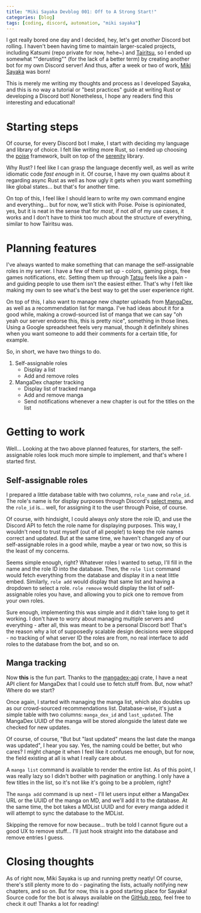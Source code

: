 ```yaml
---
title: "Miki Sayaka Devblog 001: Off to A Strong Start!"
categories: [blog]
tags: [coding, discord, automation, "miki sayaka"]
---
```


I got really bored one day and I decided, hey, let's get *another* Discord bot rolling. I haven't been having time to maintain larger-scaled projects, including Katsumi (repo private for now, hehe~) and [Tairitsu](https://github.com/j1nxie/tairitsu-rs), so I ended up somewhat ""derusting"" (for the lack of a better term) by creating another bot for my own Discord server! And thus, after a week or two of work, [Miki Sayaka](https://gitbub.com/j1xie/mikisayaka) was born!

This is merely me writing my thoughts and process as I developed Sayaka, and this is no way a tutorial or "best practices" guide at writing Rust or developing a Discord bot! Nonetheless, I hope any readers find this interesting and educational!

# Starting steps

Of course, for every Discord bot I make, I start with deciding my language and library of choice. I felt like writing more Rust, so I ended up choosing the [poise](https://github.com/serenity-rs/poise) framework, built on top of the [serenity](https://github.com/serenity-rs/serenity) library.

Why Rust? I feel like I can grasp the language decently well, as well as write idiomatic code *fast enough* in it. Of course, I have my own qualms about it regarding async Rust as well as how ugly it gets when you want something like global states... but that's for another time.

On top of this, I feel like I should learn to write my own command engine and everything... but for now, we'll stick with Poise. Poise is opinionated, yes, but it is neat in the sense that for *most*, if not *all* of my use cases, it works and I don't have to think too much about the structure of everything, similar to how Tairitsu was.

# Planning features

I've always wanted to make something that can manage the self-assignable roles in my server. I have a few of them set up - colors, gaming pings, free games notifications, etc. Setting them up through [Tatsu](https://tatsu.gg) feels like a pain - and guiding people to use them isn't the easiest either. That's why I felt like making my own to see what's the best way to get the user experience right.

On top of this, I also want to manage new chapter uploads from [MangaDex](https://mangadex.org), as well as a recommendation list for manga. I've had ideas about it for a good while, making a crowd-sourced list of manga that we can say "oh yeah our server endorse this, this is pretty nice", something in those lines. Using a Google spreadsheet feels very manual, though it definitely shines when you want someone to add their comments for a certain title, for example.

So, in short, we have two things to do.

1. Self-assignable roles
    - Display a list
    - Add and remove roles
2. MangaDex chapter tracking
    - Display list of tracked manga
    - Add and remove manga
    - Send notifications whenever a new chapter is out for the titles on the list

# Getting to work

Well... Looking at the two above planned features, for starters, the self-assignable roles look much more simple to implement, and that's where I started first.

## Self-assignable roles

I prepared a little database table with two columns, `role_name` and `role_id`. The role's name is for display purposes through Discord's [select menu](https://discord.com/developers/docs/interactions/message-components), and the `role_id` is... well, for assigning it to the user through Poise, of course.

Of course, with hindsight, I could always *only* store the role ID, and use the Discord API to fetch the role name for displaying purposes. This way, I wouldn't need to trust myself (out of all people!) to keep the role names correct and updated. But at the same time, we haven't changed any of our self-assignable roles in a good while, maybe a year or two now, so this is the least of my concerns.

Seems simple enough, right? Whatever roles I wanted to setup, I'll fill in the name and the role ID into the database. Then, the `role list` command would fetch everything from the database and display it in a neat little embed. Similarly, `role add` would display that same list and having a dropdown to select a role. `role remove` would display the list of self-assignable roles you have, and allowing you to pick one to remove from your own roles.

Sure enough, implementing this was simple and it didn't take long to get it working. I don't have to worry about managing multiple servers and everything - after all, this was meant to be a personal Discord bot! That's the reason why a lot of supposedly scalable design decisions were skipped - no tracking of what server ID the roles are from, no real interface to add roles to the database from the bot, and so on.

## Manga tracking

Now **this** is the fun part. Thanks to the [mangadex-api](https://crates.io/crates/mangadex-api) crate, I have a neat API client for MangaDex that I could use to fetch stuff from. But, now what? Where do we start?

Once again, I started with managing the manga list, which also doubles up as our crowd-sourced recommendations list. Database-wise, it's just a simple table with two columns: `manga_dex_id` and `last_updated`. The MangaDex UUID of the manga will be stored alongside the latest date we checked for new updates.

Of course, of course, "But but "last updated" means the last date the manga was updated", I hear you say. Yes, the naming could be better, but who cares? I might change it when I feel like it confuses me enough, but for now, the field existing at all is what I really care about.

A `manga list` command is available to render the entire list. As of this point, I was really lazy so I didn't bother with pagination or anything. I only have a few titles in the list, so it's not like it's going to be a problem, right?

The `manga add` command is up next - I'll let users input either a MangaDex URL or the UUID of the manga on MD, and we'll add it to the database. At the same time, the bot takes a MDList UUID and for every manga added it will attempt to sync the database to the MDList.

Skipping the remove for now because... truth be told I cannot figure out a good UX to remove stuff... I'll just hook straight into the database and remove entries I guess.

# Closing thoughts

As of right now, Miki Sayaka is up and running pretty neatly! Of course, there's still plenty more to do - paginating the lists, actually notifying new chapters, and so on. But for now, this is a good starting place for Sayaka! Source code for the bot is always available on the [GitHub repo](https://github.com/j1nxie/mikisayaka), feel free to check it out! Thanks a lot for reading!
